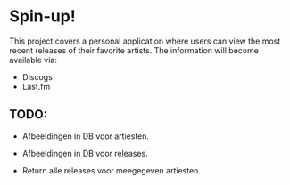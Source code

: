# Spin-up!
This project covers a personal application where users can view the most recent releases of their favorite artists.
The information will become available via:
- Discogs
- Last.fm

## TODO:
- Afbeeldingen in DB voor artiesten.
- Afbeeldingen in DB voor releases.

- Return alle releases voor meegegeven artiesten.
